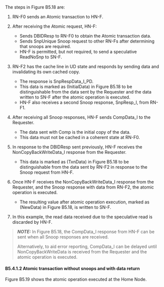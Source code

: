 The steps in Figure B5.18 are:

1. RN-F0 sends an Atomic transaction to HN-F.
2. After receiving the Atomic request, HN-F:

    - Sends DBIDResp to RN-F0 to obtain the Atomic transaction data.
    - Sends SnpUnique Snoop request to other RN-Fs after determining that snoops are required.
    - HN-F is permitted, but not required, to send a speculative ReadNoSnp to SN-F.

3. RN-F2 has the cache line in UD state and responds by sending data and invalidating its own cached copy.

    - The response is SnpRespData\_I\_PD.
    - This data is marked as (InitialData) in Figure B5.18 to be distinguishable from the data sent by the Requester and the data written to SN-F after the atomic operation is executed.
    - HN-F also receives a second Snoop response, SnpResp\_I, from RN-F1.

4. After receiving all Snoop responses, HN-F sends CompData\_I to the Requester.

    - The data sent with Comp is the initial copy of the data.
    - This data must not be cached in a coherent state at RN-F0.

5. In response to the DBIDResp sent previously, HN-F receives the NonCopyBackWriteData\_I response from the Requester.

    - This data is marked as (TxnData) in Figure B5.18 to be distinguishable from the data sent by RN-F2 in response to the Snoop request from HN-F.

6. Once HN-F receives the NonCopyBackWriteData\_I response from the Requester, and the Snoop response with data from RN-F2, the atomic operation is executed.

    - The resulting value after atomic operation execution, marked as (NewData) in Figure B5.18, is written to SN-F.

7. In this example, the read data received due to the speculative read is discarded by HN-F.

> **_NOTE:_** In Figure B5.18, the CompData\_I response from HN-F can be sent when all Snoop responses are received.
>
> Alternatively, to aid error reporting, CompData\_I can be delayed until NonCopyBackWriteData is received from the Requester and the atomic operation is executed.

#### B5.4.1.2 Atomic transaction without snoops and with data return

Figure B5.19 shows the atomic operation executed at the Home Node.